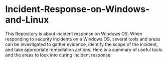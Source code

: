 # Incident-Response-on-Windows-and-Linux
This Repository is about incident response on Windows OS. 
When responding to security incidents on a Windows OS, several tools and areas can be investigated to gather evidence, identify the scope of the incident, and take appropriate remediation actions. Here is a summary of useful tools and the areas to look into during incident response:

